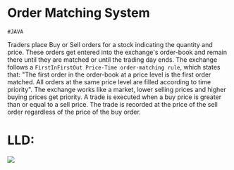 # Order Matching System #

`#JAVA`

Traders place Buy or Sell orders for a stock indicating the quantity and price.
These orders get entered into the exchange's order-book and remain there until they are matched or until the trading day ends.
The exchange follows a ` FirstInFirstOut Price-Time order-matching rule `, which states that: "The first order in the order-book at a price level is the first order matched. All orders at the same price level are filled according to time priority".
The exchange works like a market, lower selling prices and higher buying prices get priority.
A trade is executed when a buy price is greater than or equal to a sell price. The trade is recorded at the price of the sell order regardless of the price of the buy order.


# LLD: #
![](../LLD.png)